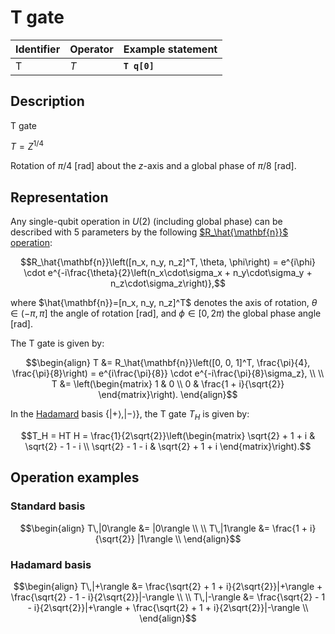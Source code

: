 # T gate

| Identifier | Operator | Example statement |
|------------|----------|-------------------|
| T          | $T$      | **`T q[0]`**      |

## Description

T gate

$T = Z^{1/4}$

Rotation of $\pi/4$ [rad] about the _z_-axis and a global phase of $\pi/8$ [rad].

## Representation

Any single-qubit operation in $U(2)$ (including global phase) can be described with 5 parameters by the following
[$R_\hat{\mathbf{n}}$ operation](../single_qubit/sq_Rn.md):

$$R_\hat{\mathbf{n}}\left([n_x, n_y, n_z]^T, \theta, \phi\right) = e^{i\phi} \cdot e^{-i\frac{\theta}{2}\left(n_x\cdot\sigma_x + n_y\cdot\sigma_y + n_z\cdot\sigma_z\right)},$$

where $\hat{\mathbf{n}}=[n_x, n_y, n_z]^T$ denotes the axis of rotation, $\theta\in(-\pi, \pi]$ the angle of rotation [rad], and $\phi\in[0,2\pi)$ the global phase angle [rad].

The T gate is given by:

$$\begin{align}
T &= R_\hat{\mathbf{n}}\left([0, 0, 1]^T, \frac{\pi}{4}, \frac{\pi}{8}\right) = e^{i\frac{\pi}{8}} \cdot e^{-i\frac{\pi}{8}\sigma_z}, \\
\\
T &= \left(\begin{matrix}
1 & 0 \\
0 & \frac{1 + i}{\sqrt{2}} 
\end{matrix}\right).
\end{align}$$

In the [Hadamard](../single_qubit/sq_H.md) basis $\{|+\rangle, |-\rangle\}$, the T gate $T_H$ is given by:

$$T_H = HT H = \frac{1}{2\sqrt{2}}\left(\begin{matrix}
\sqrt{2} + 1 + i & \sqrt{2} - 1 - i \\ 
\sqrt{2} - 1 - i & \sqrt{2} + 1 + i
\end{matrix}\right).$$

## Operation examples

### Standard basis

$$\begin{align}
T\,|0\rangle &= |0\rangle \\
\\
T\,|1\rangle &= \frac{1 + i}{\sqrt{2}} |1\rangle \\
\end{align}$$

### Hadamard basis

$$\begin{align}
T\,|+\rangle &= \frac{\sqrt{2} + 1 + i}{2\sqrt{2}}|+\rangle + \frac{\sqrt{2} - 1 - i}{2\sqrt{2}}|-\rangle \\
\\
T\,|-\rangle &= \frac{\sqrt{2} - 1 - i}{2\sqrt{2}}|+\rangle + \frac{\sqrt{2} + 1 + i}{2\sqrt{2}}|-\rangle \\
\end{align}$$
